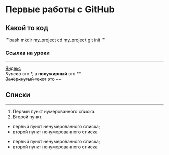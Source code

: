 # Первые работы с GitHub

## Какой то код

'''bash
mkdir my_project
cd my_project
git init
'''

### Ссылка на уроки

----

[Яндекс](https://www.yandex.ru "Я Yandex!") <br>
*Курсив* это *, а **полужирный** это **.<br>
~~Зачёркнутый текст~~ это ~~

## Списки

----

1. Первый пункт нумерованного списка.
2. Второй пункт. 

* первый пункт ненумерованного списка;
* второй пункт ненумерованного списка

- первый пункт ненумерованного списка;
- второй пункт ненумерованного списка 
